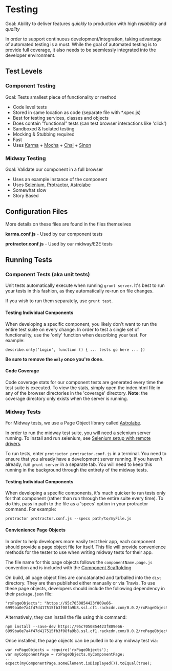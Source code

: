 # Testing

Goal: Ability to deliver features *quickly* to production with high *reliability* and *quality*

In order to support continuous development/integration, taking advantage of automated testing is a must. While the goal of automated testing is to provide full coverage, it also needs to be seemlessly integrated into the developer environment.

## Test Levels

### Component Testing

Goal: Tests smallest piece of functionality or method

 - Code level tests
 - Stored in same location as code (separate file with *.spec.js)
 - Best for testing services, classes and objects
 - Does contain "functional" tests (can test browser interactions like 'click')
 - Sandboxed & Isolated testing
 - Mocking & Stubbing required
 - Fast
 - Uses [Karma](http://karma-runner.github.io) + [Mocha](http://visionmedia.github.io/mocha/) + [Chai](http://chaijs.com/) + [Sinon](http://sinonjs.org/)

### Midway Testing

Goal: Validate our component in a full browser

 - Uses an example instance of the component
 - Uses [Selenium](https://code.google.com/p/selenium/wiki/WebDriverJs), [Protractor](https://github.com/angular/protractor/), [Astrolabe](https://github.com/stuplum/astrolabe)
 - Somewhat slow
 - Story Based

## Configuration Files

More details on these files are found in the files themselves

**karma.conf.js** - Used by our component tests

**protractor.conf.js** - Used by our midway/E2E tests

## Running Tests

### Component Tests (aka unit tests)

Unit tests automatically execute when running `grunt server`. It's best to run your tests in this fashion, as they automatically re-run on file changes.

If you wish to run them separately, use `grunt test`.

#### Testing Individual Components

When developing a specific component, you likely don't want to run the entire test suite on every change. In order to test a single set of functionality, use the 'only' function when describing your test. For example:

`describe.only('Login', function () { ... tests go here ... })`

**Be sure to remove the `only` once you're done.**

#### Code Coverage

Code coverage stats for our component tests are generated every time the test suite is executed. To view the stats, simply open the index.html file in any of the browser directories in the 'coverage' directory. **Note**: the coverage directory only exists when the server is running.

### Midway Tests

For Midway tests, we use a Page Object library called [Astrolabe](https://github.com/stuplum/astrolabe).

In order to run the midway test suite, you will need a selenium server running. To install and run selenium, see [Selenium setup with remote drivers](http://docs.seleniumhq.org/docs/03_webdriver.jsp#running-standalone-selenium-server-for-use-with-remotedrivers).

To run tests, enter `protractor protractor.conf.js` in a terminal. You need to ensure that you already have a development server running. If you haven't already, run `grunt server` in a separate tab. You will need to keep this running in the background through the entirety of the midway tests.

#### Testing Individual Components

When developing a specific components, it's much quicker to run tests only for that component (rather than run through the entire suite every time). To do this, pass in path to the file as a 'specs' option in your protractor command. For example:

`protractor protractor.conf.js --specs path/to/myFile.js`

#### Convienience Page Objects

In order to help developers more easily test their app, each component should provide a page object file for itself. This file will provide convenience methods for the tester to use when writing midway tests for their app.

The file name for this page objects follows the `componentName.page.js` convention and is included with the [Component Scaffolding](./ui-setup.md#component-scaffolding)

On build, all page object files are concatanated and tarballed into the `dist` directory. They are then published either manually or via Travis. To use these page objects, developers should include the following dependency in their `package.json` file:

    "rxPageObjects": "https://95c7050854423f809e66-6999ba0e7a4f47d417515fb3f08fa9b8.ssl.cf1.rackcdn.com/0.0.2/rxPageObjects.tar.gz"

Alternatively, they can install the file using this command:

    npm install --save-dev https://95c7050854423f809e66-6999ba0e7a4f47d417515fb3f08fa9b8.ssl.cf1.rackcdn.com/0.0.2/rxPageObjects.tar.gz

Once installed, the page objects can be pulled in to any midway test via:

```
var rxPageObjects = require('rxPageObjects');
var myComponentPage = rxPageObjects.myComponentPage;
...
expect(myComponentPage.someElement.isDisplayed()).toEqual(true);
```
